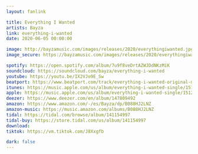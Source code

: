 ```yaml
---
layout: fanlink

title: Everything I Wanted
artists: Bayza
link: everything-i-wanted
date: 2020-06-05 00:00:00

image: http://bayzamusic.com/images/releases/2020/everythingiwanted.jpg
image_secure: https://bayzamusic.com/images/releases/2020/everythingiwanted.jpg

spotify: https://open.spotify.com/album/7u9f8veDrtAZWJDdNKzMiK
soundcloud: https://soundcloud.com/bayza/everything-i-wanted
youtube: https://youtu.be/IX2VJo9E_Sw
beatport: https://www.beatport.com/track/everything-i-wanted-original-mix/13602423
itunes: https://music.apple.com/us/album/everything-i-wanted-single/1512929117?app=itunes
apple: https://music.apple.com/us/album/everything-i-wanted-single/1512929117?app=music
deezer: https://www.deezer.com/en/album/147809492
amazon: https://www.amazon.com/-/es/Bayza/dp/B088HJ2LNZ
amazon-music: https://music.amazon.com/albums/B088HJ2LNZ
tidal: https://tidal.com/browse/album/141154997
tidal-buy: https://store.tidal.com/us/album/141154997
download:
tiktok: https://vm.tiktok.com/J8Xxgfb 

dark: false
---
```

